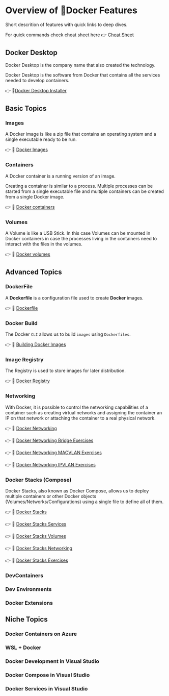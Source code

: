 # Overview of :whale2:Docker Features

Short descrition of features with quick links to deep dives.

For quick commands check cheat sheet here :point_right: [Cheat Sheet](Cheatsheet.md) 

## Docker Desktop

Docker Desktop is the company name that also created the technology.

Docker Desktop is the software from Docker that contains 
all the services needed to develop containers.

:point_right: :link:[Docker Desktop Installer](https://docs.docker.com/desktop/windows/install/)

## Basic Topics

### Images

A Docker image is like a zip file that contains an operating system and a single executable ready to be run.

:point_right: :link: [Docker Images](Images.md)

### Containers

A Docker container is a running version of an image.

Creating a container is similar to a process. Multiple processes can be started from a single executable file and multiple containers can be created from a single Docker image.

:point_right: :link: [Docker containers](Containers.md)

### Volumes

A Volume is like a USB Stick. In this case Volumes can be mounted in Docker containers in case the processes living in the containers need to interact with the files in the volumes. 

:point_right: :link: [Docker volumes](Volumes.md)

## Advanced Topics

### DockerFile

A **Dockerfile** is a configuration file used to create **Docker** images.

:point_right: :link: [Dockerfile](Development/Dockerfile_reference.md)

### Docker Build

The Docker `CLI` allows us to build `images` using `Dockerfiles`.

:point_right: :link: [Building Docker Images](Development/Building_Images.md)

### Image Registry

The Registry is used to store images for later distribution.

:point_right: :link: [Docker Registry](Development/Image_Registry.md)

### Networking

With Docker, it is possible to control the networking capabilities of a container 
such as creating virtual networks and assigning the container an IP on that network or 
attaching the container to a real physical network.

:point_right: :link: [Docker Networking](Networking.md)

:point_right: :link: [Docker Networking Bridge Exercises](Networking/Bridge_Exercises.md)

:point_right: :link: [Docker Networking MACVLAN Exercises](Networking/MACVLAN_Exercises.md)

:point_right: :link: [Docker Networking IPVLAN Exercises](Networking/IPVLAN_Exercises.md)

### Docker Stacks (Compose)

Docker Stacks, also known as Docker Compose, allows us to deploy multiple containers or other Docker
objects (Volumes/Networks/Configurations) using a single file to define all of them. 

:point_right: :link: [Docker Stacks](Stacks/compose.md)

:point_right: :link: [Docker Stacks Services](Stacks/service_container.md)

:point_right: :link: [Docker Stacks Volumes](Stacks/stack_volume.md)

:point_right: :link: [Docker Stacks Networking](Stacks/stack_network.md)

:point_right: :link: [Docker Stacks Exercises](Stacks/stacks_exercises.md)

### DevContainers

### Dev Environments

### Docker Extensions

## Niche Topics

### Docker Containers on Azure

### WSL + Docker

### Docker Development in Visual Studio

### Docker Compose in Visual Studio

### Docker Services in Visual Studio